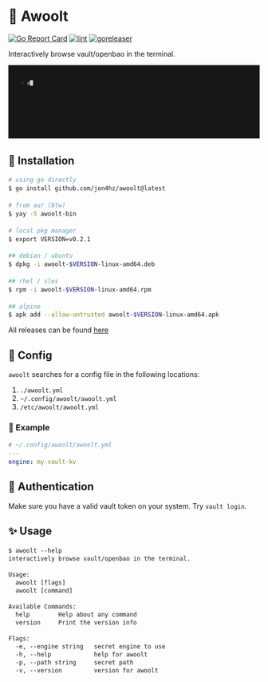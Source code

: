 # 🐺 Awoolt
[![Go Report Card](https://goreportcard.com/badge/github.com/jon4hz/awoolt)](https://goreportcard.com/report/github.com/jon4hz/awoolt)
[![lint](https://github.com/jon4hz/awoolt/actions/workflows/lint.yml/badge.svg)](https://github.com/jon4hz/awoolt/actions/workflows/lint.yml)
[![goreleaser](https://github.com/jon4hz/awoolt/actions/workflows/release.yml/badge.svg)](https://github.com/jon4hz/awoolt/actions/workflows/release.yml)

Interactively browse vault/openbao in the terminal.

![demo](demo/demo.gif)

## 🚀 Installation

```bash
# using go directly
$ go install github.com/jon4hz/awoolt@latest

# from aur (btw)
$ yay -S awoolt-bin

# local pkg manager
$ export VERSION=v0.2.1

## debian / ubuntu
$ dpkg -i awoolt-$VERSION-linux-amd64.deb

## rhel / sles
$ rpm -i awoolt-$VERSION-linux-amd64.rpm

## alpine
$ apk add --allow-untrusted awoolt-$VERSION-linux-amd64.apk
```
All releases can be found [here](https://github.com/jon4hz/awoolt/releases)

## 📝 Config

`awoolt` searches for a config file in the following locations:
1. `./awoolt.yml`
2. `~/.config/awoolt/awoolt.yml`
3. `/etc/awoolt/awoolt.yml`

### 🥁 Example
```yaml
# ~/.config/awoolt/awoolt.yml
---
engine: my-vault-kv
```

## 🔑 Authentication
Make sure you have a valid vault token on your system. Try `vault login`.

## ✨ Usage
```
$ awoolt --help
interactively browse vault/openbao in the terminal.

Usage:
  awoolt [flags]
  awoolt [command]

Available Commands:
  help        Help about any command
  version     Print the version info

Flags:
  -e, --engine string   secret engine to use
  -h, --help            help for awoolt
  -p, --path string     secret path
  -v, --version         version for awoolt
```
